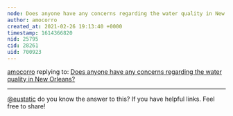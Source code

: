 ```yaml
---
node: Does anyone have any concerns regarding the water quality in New Orleans?
author: amocorro
created_at: 2021-02-26 19:13:40 +0000
timestamp: 1614366820
nid: 25795
cid: 28261
uid: 700923
---
```




[amocorro](../profile/amocorro) replying to: [Does anyone have any concerns regarding the water quality in New Orleans?](../notes/stevie/02-24-2021/does-anyone-have-any-concerns-regarding-the-water-quality-in-new-orleans)

----
[@eustatic](/profile/eustatic) do you know the answer to this? If you have helpful links. Feel free to share!